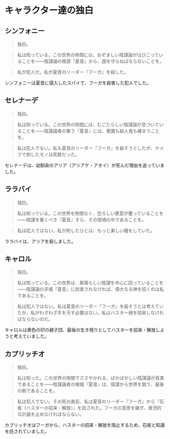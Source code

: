 # キャラクター達の独白
## シンフォニー
>独白。

>私は知っている。この世界の隙間には、おぞましい陰謀論がはびこっていることを――陰謀論の根源『夏音』から、国を守らねばならないことを。

>私が犯人だ。私が夏音のリーダー『フーガ』を殺した。

シンフォニーは夏音に侵入したスパイで、フーガを殺害した犯人でした。

## セレナーデ
>独白。

>私は知っている。この世界の隙間には、むごたらしい陰謀論が息づいていることを――陰謀論者の集う『夏音』には、悪魔も殺人鬼も棲まうことを。

>私は犯人でない。私も夏音のリーダー『フーガ』を殺そうとしたが、ナイフで刺したモノは死骸だった。

セレナーデは、幼馴染のアリア（アリアケ・アオイ）が死んだ理由を追っていました。

## ララバイ
>独白。

>私は知っている。この世界を隙間なく、恐ろしい悪意が覆っていることを――陰謀を暴くべき『夏音』すら、その坩堝の中であることを。

>私は犯人ではない。私が刺したひとは、もっと美しい瞳をしていた。

ララバイは、アリアを殺しました。

## キャロル
>独白。

>私は知っている。この世界は、素晴らしい陰謀を中心に回っていることを――陰謀論の牙城『夏音』に妨害されなければ、偉大なる神を招くのは私であることを。

>私は犯人ではない。私は夏音のリーダー『フーガ』を殺そうとは考えていたが、私がわざわざ手を汚す必要はない。私はハスター様を招来しなければならないのだ。

キャロルは黄色の印の親子団、最後の生き残りとしてハスターを招来・解放しようと考えていました。

## カプリッチオ
>独白。

>私は知った。この世界の隙間でささやかれる、ばかばかしい陰謀論が真実であることを――陰謀論者の根城『夏音』は、陰謀から世界を救う、最後の砦であることを。

>私は犯人でない。その死の直前、私は夏音のリーダー『フーガ』から『石板〈ハスターの招来・解放〉』を託された。フーガの意思を継ぎ、冒涜的な計画を止めなければならない。

カプリッチオはフーガから、ハスターの招来・解放を阻止するため、石板と知識を託されていました。